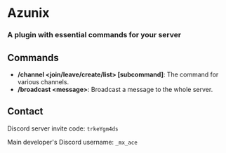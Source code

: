 # Azunix
### A plugin with essential commands for your server

## Commands
- **/channel \<join/leave/create/list\> \[subcommand\]**: The command for various channels.
- **/broadcast \<message\>**: Broadcast a message to the whole server.

## Contact
Discord server invite code: `trkeYgm4ds`

Main developer's Discord username: `_mx_ace`

